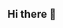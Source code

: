 ## Hi there 👋

<!--
**LeoCoelhoP/LeoCoelhoP** is a ✨ _special_ ✨ repository because its `README.md` (this file) appears on your GitHub profile.
<img align="right" alt="Coding" width="400" src="/banner.jpg">
![Top Langs](https://github-readme-stats.vercel.app/api/top-langs/?username=anuraghazra&layout=compact)

Here are some ideas to get you started:

- 🔭 I’m currently working on ...
- 🌱 I’m currently learning ...
- 👯 I’m looking to collaborate on ...
- 🤔 I’m looking for help with ...
- 💬 Ask me about ...
- 📫 How to reach me: ...
- 😄 Pronouns: ...
- ⚡ Fun fact: ...
-->
